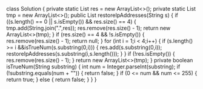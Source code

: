class Solution {
    private static List<String> res = new ArrayList<>();
    private static List<String> tmp = new ArrayList<>();
    public List<String> restoreIpAddresses(String s) {
        if ((s.length() == 0 || s.isEmpty()) && res.size() == 4) {
            tmp.add(String.join(".",res));
            res.remove(res.size() - 1);
            return new ArrayList<>(tmp);
        }
        if (res.size() == 4 && !s.isEmpty()) {
            res.remove(res.size() - 1);
            return null;
        }
        for (int i = 1;i < 4;i++) {
            if (s.length() >= i &&isTrueNum(s.substring(0,i))) {
                res.add(s.substring(0,i));
                restoreIpAddresses(s.substring(i,s.length()));
            }
        }
        if (!res.isEmpty()) {
            res.remove(res.size() - 1);
        }
        return new ArrayList<>(tmp);
    }
    private boolean isTrueNum(String substring) {
        int num = Integer.parseInt(substring);
        if (!substring.equals(num + "")) {
            return false;
        }
        if (0 <= num && num <= 255) {
            return true;
        } else {
            return false;
        }
    }
}
